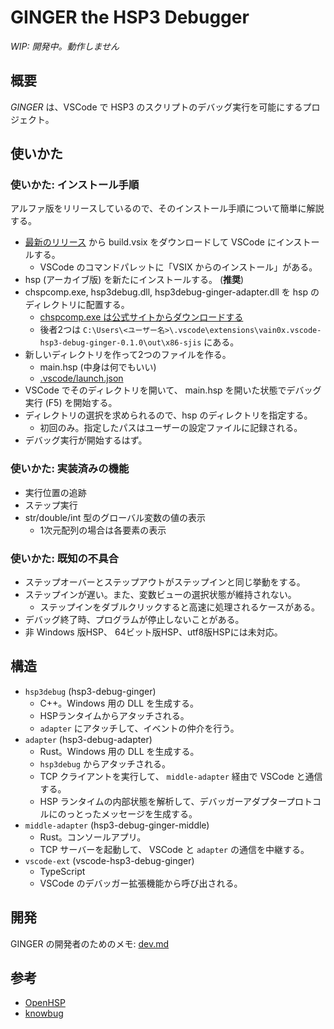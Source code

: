 # GINGER the HSP3 Debugger

*WIP: 開発中。動作しません*

## 概要

*GINGER* は、VSCode で HSP3 のスクリプトのデバッグ実行を可能にするプロジェクト。

## 使いかた

### 使いかた: インストール手順

アルファ版をリリースしているので、そのインストール手順について簡単に解説する。

- [最新のリリース](https://github.com/vain0x/hsp3-debug-ginger/releases/latest) から build.vsix をダウンロードして VSCode にインストールする。
    - VSCode のコマンドパレットに「VSIX からのインストール」がある。
- hsp (アーカイブ版) を新たにインストールする。 (**推奨**)
- chspcomp.exe, hsp3debug.dll, hsp3debug-ginger-adapter.dll を hsp のディレクトリに配置する。
    - [chspcomp.exe は公式サイトからダウンロードする](http://lldev.jp/others/freeware.html#chspcomp)
    - 後者2つは `C:\Users\<ユーザー名>\.vscode\extensions\vain0x.vscode-hsp3-debug-ginger-0.1.0\out\x86-sjis` にある。
- 新しいディレクトリを作って2つのファイルを作る。
    - main.hsp (中身は何でもいい)
    - [.vscode/launch.json](examples/.vscode/launch.json)
- VSCode でそのディレクトリを開いて、 main.hsp を開いた状態でデバッグ実行 (F5) を開始する。
- ディレクトリの選択を求められるので、hsp のディレクトリを指定する。
    - 初回のみ。指定したパスはユーザーの設定ファイルに記録される。
- デバッグ実行が開始するはず。

### 使いかた: 実装済みの機能

- 実行位置の追跡
- ステップ実行
- str/double/int 型のグローバル変数の値の表示
    - 1次元配列の場合は各要素の表示

### 使いかた: 既知の不具合

- ステップオーバーとステップアウトがステップインと同じ挙動をする。
- ステップインが遅い。また、変数ビューの選択状態が維持されない。
    - ステップインをダブルクリックすると高速に処理されるケースがある。
- デバッグ終了時、プログラムが停止しないことがある。
- 非 Windows 版HSP、 64ビット版HSP、utf8版HSPには未対応。

## 構造

- `hsp3debug` (hsp3-debug-ginger)
    - C++。Windows 用の DLL を生成する。
    - HSPランタイムからアタッチされる。
    - `adapter` にアタッチして、イベントの仲介を行う。
- `adapter` (hsp3-debug-adapter)
    - Rust。Windows 用の DLL を生成する。
    - `hsp3debug` からアタッチされる。
    - TCP クライアントを実行して、 `middle-adapter` 経由で VSCode と通信する。
    - HSP ランタイムの内部状態を解析して、デバッガーアダプタープロトコルにのっとったメッセージを生成する。
- `middle-adapter` (hsp3-debug-ginger-middle)
    - Rust。コンソールアプリ。
    - TCP サーバーを起動して、 VSCode と `adapter` の通信を中継する。
- `vscode-ext` (vscode-hsp3-debug-ginger)
    - TypeScript
    - VSCode のデバッガー拡張機能から呼び出される。

## 開発

GINGER の開発者のためのメモ: [dev.md](./dev.md)

## 参考

- [OpenHSP](http://dev.onionsoft.net/trac)
- [knowbug](https://github.com/vain0x/knowbug)
